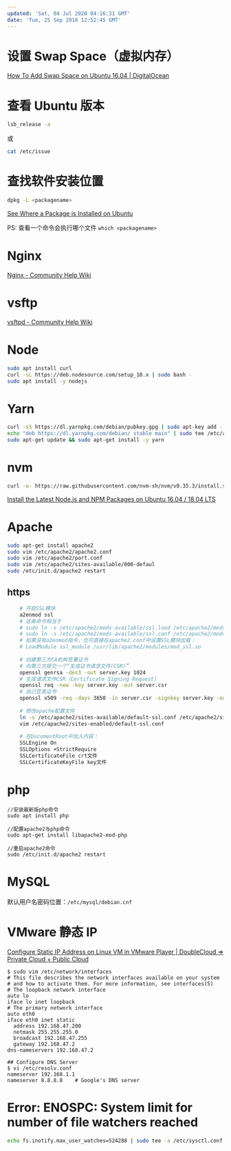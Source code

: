 ```yaml
---
updated: 'Sat, 04 Jul 2020 04:16:31 GMT'
date: 'Tue, 25 Sep 2018 12:52:45 GMT'
---
```


# 设置 Swap Space（虚拟内存）

[How To Add Swap Space on Ubuntu 16.04 | DigitalOcean](https://www.digitalocean.com/community/tutorials/how-to-add-swap-space-on-ubuntu-16-04)

# 查看 Ubuntu 版本

```bash
lsb_release -a
```

或

```bash
cat /etc/issue
```

# 查找软件安装位置

```bash
dpkg -L <packagename>
```

[See Where a Package is Installed on Ubuntu](https://www.howtogeek.com/howto/ubuntu/see-where-a-package-is-installed-on-ubuntu/)

PS: 查看一个命令会执行哪个文件 `which <packagename>`

# Nginx

[Nginx - Community Help Wiki](https://help.ubuntu.com/community/Nginx)

# vsftp

[vsftpd - Community Help Wiki](https://help.ubuntu.com/community/vsftpd)

# Node

```bash
sudo apt install curl
curl -sL https://deb.nodesource.com/setup_10.x | sudo bash -
sudo apt install -y nodejs
```

# Yarn

```bash
curl -sS https://dl.yarnpkg.com/debian/pubkey.gpg | sudo apt-key add -
echo "deb https://dl.yarnpkg.com/debian/ stable main" | sudo tee /etc/apt/sources.list.d/yarn.list
sudo apt-get update && sudo apt-get install -y yarn
```

# nvm

```bash
curl -o- https://raw.githubusercontent.com/nvm-sh/nvm/v0.35.3/install.sh | bash
```

[Install the Latest Node.js and NPM Packages on Ubuntu 16.04 / 18.04 LTS](https://websiteforstudents.com/install-the-latest-node-js-and-nmp-packages-on-ubuntu-16-04-18-04-lts/)

# Apache

```bash
sudo apt-get install apache2
sudo vim /etc/apache2/apache2.conf
sudo vim /etc/apache2/port.conf
sudo vim /etc/apache2/sites-available/000-defaul
sudo /etc/init.d/apache2 restart
```

## https

```bash
    # 开启SSL模块
    a2enmod ssl
    # 这条命令相当于
    # sudo ln -s /etc/apache2/mods-available/ssl.load /etc/apache2/mods-enabled
    # sudo ln -s /etc/apache2/mods-available/ssl.conf /etc/apache2/mods-enabled
    # 如果没有a2enmod指令，也可直接在apache2.conf中设置SSL模块加载：
    # LoadModule ssl_module /usr/lib/apache2/modules/mod_ssl.so
    
    # 创建第三方CA机构签署证书
    # 向第三方提交一个“生成证书请求文件(CSR)”
    openssl genrsa -des3 -out server.key 1024
    # 生成请求文件CSR（Certificate Signing Request）
    openssl req -new -key server.key -out server.csr
    # 自己签发证书
    openssl x509 -req -days 3650 -in server.csr -signkey server.key -out server.crt
    
    # 修改apache配置文件
    ln -s /etc/apache2/sites-available/default-ssl.conf /etc/apache2/sites-enabled/default-ssl.conf
    vim /etc/apache2/sites-enabled/default-ssl.conf
    
    # 在DocumentRoot中加入内容：
    SSLEngine On  
    SSLOptions +StrictRequire  
    SSLCertificateFile crt文件  
    SSLCertificateKeyFile key文件  
```

# php

```
//安装最新版php命令
sudo apt install php

//配置apache2与php命令
sudo apt-get install libapache2-mod-php

//重启apache2命令
sudo /etc/init.d/apache2 restart
```

# MySQL

默认用户名密码位置：`/etc/mysql/debian.cnf`

# VMware 静态 IP

[Configure Static IP Address on Linux VM in VMware Player | DoubleCloud => Private Cloud + Public Cloud](http://www.doublecloud.org/2013/03/configure-static-ip-address-on-linux-vm-in-vmware-player/)

```
$ sudo vim /etc/network/interfaces
# This file describes the network interfaces available on your system
# and how to activate them. For more information, see interfaces(5)
# The loopback network interface
auto lo
iface lo inet loopback
# The primary network interface
auto eth0
iface eth0 inet static
  address 192.168.47.200
  netmask 255.255.255.0
  broadcast 192.168.47.255
  gateway 192.168.47.2
dns-nameservers 192.168.47.2

## Configure DNS Server
$ vi /etc/resolv.conf
nameserver 192.168.1.1
nameserver 8.8.8.8    # Google's DNS server
```

# Error: ENOSPC: System limit for number of file watchers reached

```bash
echo fs.inotify.max_user_watches=524288 | sudo tee -a /etc/sysctl.conf && sudo sysctl -p
```
